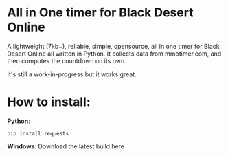# All in One timer for Black Desert Online
A lightweight (7kb~), reliable, simple, opensource, all in one timer for Black Desert Online all written in Python.
It collects data from mmotimer.com, and then computes the countdown on its own.

It's still a work-in-progress but it works great.

# How to install:

**Python**:

`pip install requests`



**Windows**:
Download the latest build here
